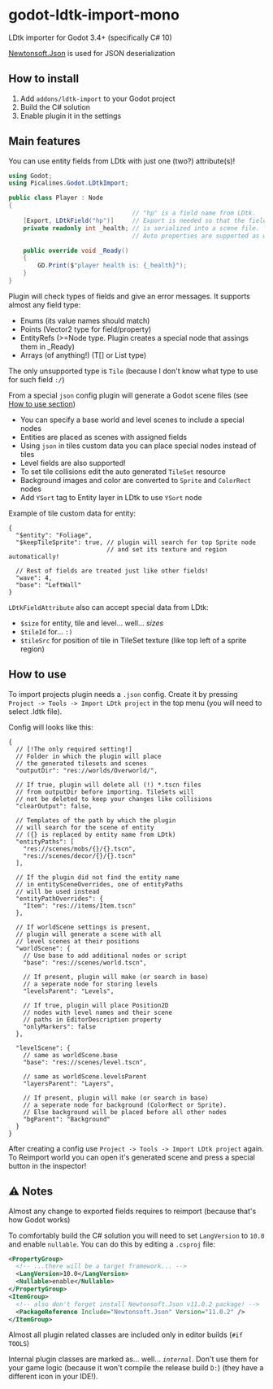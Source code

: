# godot-ldtk-import-mono

LDtk importer for Godot 3.4+ (specifically C# 10)

[Newtonsoft.Json](https://www.newtonsoft.com/json) is used for JSON deserialization

## How to install

1. Add `addons/ldtk-import` to your Godot project
2. Build the C# solution
3. Enable plugin it in the settings

## Main features

You can use entity fields from LDtk with just one (two?) attribute(s)!

```csharp
using Godot;
using Picalines.Godot.LDtkImport;

public class Player : Node
{
                                  // "hp" is a field name from LDtk.
    [Export, LDtkField("hp")]     // Export is needed so that the field
    private readonly int _health; // is serialized into a scene file.
                                  // Auto properties are supported as well!

    public override void _Ready()
    {
        GD.Print($"player health is: {_health}");
    }
}
```

Plugin will check types of fields and give an error messages. It supports almost any field type:
 * Enums (its value names should match)
 * Points (Vector2 type for field/property)
 * EntityRefs (>=Node type. Plugin creates a special node that assings them in _Ready)
 * Arrays (of anything!) (T[] or List<T> type)

The only unsupported type is `Tile` (because I don't know what type to use for such field `:/`)

From a special `json` config plugin will generate a Godot scene files (see [How to use section](#how-to-use))
 * You can specify a base world and level scenes to include a special nodes
 * Entities are placed as scenes with assigned fields
 * Using `json` in tiles custom data you can place special nodes instead of tiles
 * Level fields are also supported!
 * To set tile collisions edit the auto generated `TileSet` resource
 * Background images and color are converted to `Sprite` and `ColorRect` nodes
 * Add `YSort` tag to Entity layer in LDtk to use `YSort` node

Example of tile custom data for entity:
```json5
{
  "$entity": "Foliage",
  "$keepTileSprite": true, // plugin will search for top Sprite node
                           // and set its texture and region automatically!

  // Rest of fields are treated just like other fields!
  "wave": 4,
  "base": "LeftWall"
}
```

`LDtkFieldAttribute` also can accept special data from LDtk:
 * `$size` for entity, tile and level... well... *sizes*
 * `$tileId` for... `:)`
 * `$tileSrc` for position of tile in TileSet texture (like top left of a sprite region)

## How to use

To import projects plugin needs a `.json` config. Create it by pressing `Project -> Tools -> Import LDtk project` in the top menu (you will need to select .ldtk file).

Config will looks like this:
```json5
{
  // [!The only required setting!]
  // Folder in which the plugin will place
  // the generated tilesets and scenes
  "outputDir": "res://worlds/Overworld/",

  // If true, plugin will delete all (!) *.tscn files
  // from outputDir before importing. TileSets will
  // not be deleted to keep your changes like collisions
  "clearOutput": false,

  // Templates of the path by which the plugin
  // will search for the scene of entity
  // ({} is replaced by entity name from LDtk)
  "entityPaths": [
    "res://scenes/mobs/{}/{}.tscn",
    "res://scenes/decor/{}/{}.tscn"
  ],

  // If the plugin did not find the entity name
  // in entitySceneOverrides, one of entityPaths
  // will be used instead
  "entityPathOverrides": {
    "Item": "res://items/Item.tscn"
  },

  // If worldScene settings is present,
  // plugin will generate a scene with all
  // level scenes at their positions
  "worldScene": {
    // Use base to add additional nodes or script
    "base": "res://scenes/world.tscn",

    // If present, plugin will make (or search in base)
    // a seperate node for storing levels
    "levelsParent": "Levels",

    // If true, plugin will place Position2D
    // nodes with level names and their scene
    // paths in EditorDescription property
    "onlyMarkers": false
  },

  "levelScene": {
    // same as worldScene.base
    "base": "res://scenes/level.tscn",

    // same as worldScene.levelsParent
    "layersParent": "Layers",

    // If present, plugin will make (or search in base)
    // a seperate node for background (ColorRect or Sprite).
    // Else background will be placed before all other nodes
    "bgParent": "Background"
  }
}
```

After creating a config use `Project -> Tools -> Import LDtk project` again. To Reimport world you can open it's generated scene and press a special button in the inspector!

## ⚠ Notes

Almost any change to exported fields requires to reimport (because that's how Godot works)

To comfortably build the C# solution you will need to set `LangVersion` to `10.0` and enable `nullable`. You can do this by editing a `.csproj` file:

```xml
<PropertyGroup>
  <!-- ...there will be a target framework... -->
  <LangVersion>10.0</LangVersion>
  <Nullable>enable</Nullable>
</PropertyGroup>
<ItemGroup>
  <!-- also don't forget install Newtonsoft.Json v11.0.2 package! -->
  <PackageReference Include="Newtonsoft.Json" Version="11.0.2" />
</ItemGroup>
```

Almost all plugin related classes are included only in editor builds (`#if TOOLS`)

Internal plugin classes are marked as... well... *`internal`*. Don't use them for your game logic (because it won't compile the release build `D:`) (they have a different icon in your IDE!).
